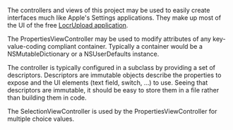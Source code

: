 The controllers and views of this project may be used to easily create interfaces much like Apple's Settings applications. They make up most of the UI of the free [LocrUpload application](http://itunes.apple.com/WebObjects/MZStore.woa/wa/viewSoftware?id=307805480&mt=8).

The PropertiesViewController may be used to modify attributes of any key-value-coding compliant container. Typically a container would be a NSMutableDictionary or a NSUserDefaults instance.

The controller is typically configured in a subclass by providing a set of descriptors. Descriptors are immutable objects describe the properties to expose and the UI elements (text field, switch, ...) to use. Seeing that descriptors are immutable, it should be easy to store them in a file rather than building them in code.

The SelectionViewController is used by the PropertiesViewController for multiple choice values.